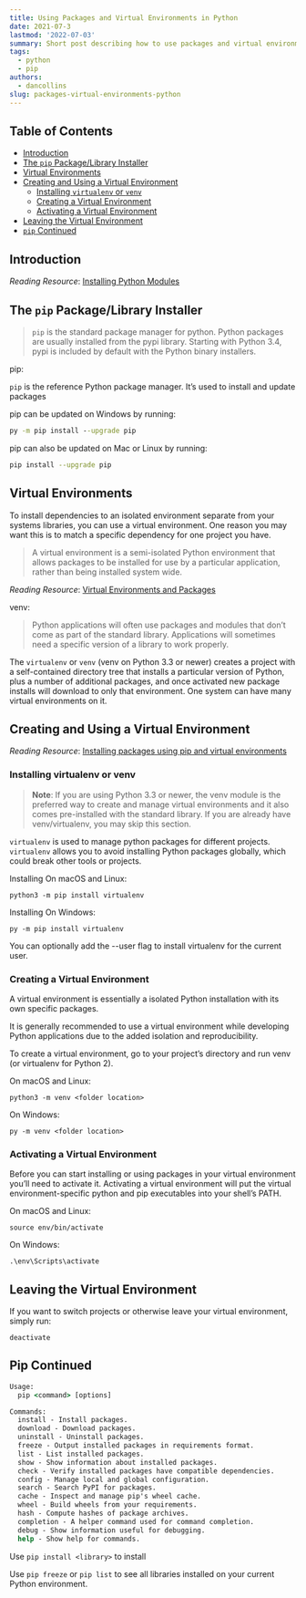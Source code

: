 ```yaml
---
title: Using Packages and Virtual Environments in Python
date: 2021-07-3
lastmod: '2022-07-03'
summary: Short post describing how to use packages and virtual environments in Python.
tags:
  - python
  - pip
authors:
  - dancollins
slug: packages-virtual-environments-python
---
```


## Table of Contents

- [Introduction](#introduction)
- [The `pip` Package/Library Installer](#the-pip-packagelibrary-installer)
- [Virtual Environments](#virtual-environments)
- [Creating and Using a Virtual Environment](#creating-and-using-a-virtual-environment)
  - [Installing `virtualenv` or `venv`](#installing-virtualenv-or-venv)
  - [Creating a Virtual Environment](#creating-a-virtual-environment)
  - [Activating a Virtual Environment](#activating-a-virtual-environment)
- [Leaving the Virtual Environment](#leaving-the-virtual-environment)
- [`pip` Continued](#pip-continued)

## Introduction

_Reading Resource_: [Installing Python Modules](https://docs.python.org/3/installing/index.html)

## The `pip` Package/Library Installer

> `pip` is the standard package manager for python. Python packages are usually installed from the pypi library. Starting with Python 3.4, pypi is included by default with the Python binary installers.

pip:

`pip` is the reference Python package manager. It’s used to install and update packages

pip can be updated on Windows by running:

```cmd
py -m pip install --upgrade pip
```

pip can also be updated on Mac or Linux by running:

```bash
pip install --upgrade pip
```

## Virtual Environments

To install dependencies to an isolated environment separate from your systems libraries, you can use a virtual environment. One reason you may want this is to match a specific dependency for one project you have.

> A virtual environment is a semi-isolated Python environment that allows packages to be installed for use by a particular application, rather than being installed system wide.

_Reading Resource_: [Virtual Environments and Packages](https://docs.python.org/3/tutorial/venv.html)

venv:

> Python applications will often use packages and modules that don’t come as part of the standard library. Applications will sometimes need a specific version of a library to work properly.

The `virtualenv` or `venv` (venv on Python 3.3 or newer) creates a project with a self-contained directory tree that installs a particular version of Python, plus a number of additional packages, and once activated new package installs will download to only that environment. One system can have many virtual environments on it.

## Creating and Using a Virtual Environment

_Reading Resource_: [Installing packages using pip and virtual environments](https://packaging.python.org/guides/installing-using-pip-and-virtual-environments/)

### Installing virtualenv or venv

> **Note**:
> If you are using Python 3.3 or newer, the venv module is the preferred way to create and manage virtual environments and it also comes pre-installed with the standard library. If you are already have venv/virtualenv, you may skip this section.

`virtualenv` is used to manage python packages for different projects. `virtualenv` allows you to avoid installing Python packages globally, which could break other tools or projects.

Installing On macOS and Linux:

`python3 -m pip install virtualenv`

Installing On Windows:

`py -m pip install virtualenv`

You can optionally add the --user flag to install virtualenv for the current user.

### Creating a Virtual Environment

A virtual environment is essentially a isolated Python installation with its own specific packages.

It is generally recommended to use a virtual environment while developing Python applications due to the added isolation and reproducibility.

To create a virtual environment, go to your project’s directory and run venv (or virtualenv for Python 2).

On macOS and Linux:

`python3 -m venv <folder location>`

On Windows:

`py -m venv <folder location>`

### Activating a Virtual Environment

Before you can start installing or using packages in your virtual environment you’ll need to activate it. Activating a virtual environment will put the virtual environment-specific python and pip executables into your shell’s PATH.

On macOS and Linux:

`source env/bin/activate`

On Windows:

`.\env\Scripts\activate`

## Leaving the Virtual Environment

If you want to switch projects or otherwise leave your virtual environment, simply run:

`deactivate`

## Pip Continued

```cmd
Usage:
  pip <command> [options]

Commands:
  install - Install packages.
  download - Download packages.
  uninstall - Uninstall packages.
  freeze - Output installed packages in requirements format.
  list - List installed packages.
  show - Show information about installed packages.
  check - Verify installed packages have compatible dependencies.
  config - Manage local and global configuration.
  search - Search PyPI for packages.
  cache - Inspect and manage pip's wheel cache.
  wheel - Build wheels from your requirements.
  hash - Compute hashes of package archives.
  completion - A helper command used for command completion.
  debug - Show information useful for debugging.
  help - Show help for commands.
```

Use `pip install <library>` to install

Use `pip freeze` or `pip list` to see all libraries installed on your current Python environment.
